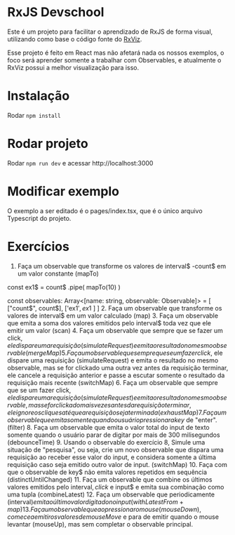 # RxJS Devschool

Este é um projeto para facilitar o aprendizado de RxJS de forma visual, utilizando como base o código fonte do [RxViz](https://rxviz.com/).

Esse projeto é feito em React mas não afetará nada os nossos exemplos, o foco será aprender somente a trabalhar com Observables, e atualmente o RxViz possui a melhor visualização para isso.

# Instalação

Rodar `npm install`

# Rodar projeto

Rodar `npm run dev` e acessar http://localhost:3000

# Modificar exemplo

O exemplo a ser editado é o pages/index.tsx, que é o único arquivo Typescript do projeto. 


# Exercícios

1. Faça um observable que transforme os valores de interval$ -count$ em um valor constante (mapTo)

 const ex1$ = count$
        .pipe(
          mapTo(10)
        )

 const observables: Array<[name: string, observable: Observable<any>]> = [
    ["count$", count$],
    ['ex1$', ex1$ ]
 ]
2. Faça um observable que transforme os valores de interval$ em um valor calculado (map)
3. Faça um observable que emita a soma dos valores emitidos pelo interval$ toda vez que ele emitir um valor (scan)
4. Faça um observable que sempre que se fazer um click$, ele dispare uma requisição (simulateRequest) e emita o resultado no mesmo observable (mergeMap)
5. Faça um observable que sempre que se um fazer click$, ele  dispare uma requisição (simulateRequest) e emita o resultado no mesmo observable, mas se for clickado uma outra vez antes da requisição terminar, ele cancele a requisição anterior e passe a escutar somente o resultado da requisição mais recente (switchMap)
6. Faça um observable que sempre que se um fazer click$, ele  dispare uma requisição (simulateRequest) e emita o resultado no mesmo observable, mas se for clickado mais vezes antes da requisição terminar, ele ignore os cliques até que a requisição seja terminada (exhaustMap)
7. Faça um observable que emita somente quando o usuário pressionar a key$ de "enter". (filter)
8. Faça um observable que emita o valor total do input de texto somente quando o usuário parar de digitar por mais de 300 milisegundos (debounceTime)
9. Usando o observable do exercício 8, Simule uma situação de "pesquisa", ou seja, crie um novo observable que dispara uma requisição ao receber esse valor do input, e considera somente a última requisição caso seja emitido outro valor de input. (switchMap)
10. Faça com que o observable de key$ não emita valores repetidos em sequência (distinctUntilChanged)
11. Faça um observable que combine os últimos valores emitidos pelo interval$, click$ e input$ e emita sua combinação como uma tupla (combineLatest)
12. Faça um observable que periodicamente (interval$) emita o último valor digitado no input (withLatestFrom + map)
13. Faça um observable que ao pressionar o mouse (mouseDown), comece a emitir os valores de mouseMove$ e para de emitir quando o mouse levantar (mouseUp), mas sem completar o observable principal.
